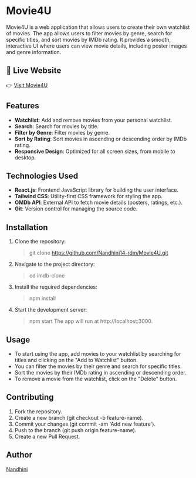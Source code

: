 # Movie4U

Movie4U is a web application that allows users to create their own watchlist of movies. The app allows users to filter movies by genre, search for specific titles, and sort movies by IMDb rating. It provides a smooth, interactive UI where users can view movie details, including poster images and genre information.

## 🚀 Live Website

👉 [Visit Movie4U](https://satorugojo-nandhini.netlify.app/)  

## Features
- **Watchlist**: Add and remove movies from your personal watchlist.
- **Search**: Search for movies by title.
- **Filter by Genre**: Filter movies by genre.
- **Sort by Rating**: Sort movies in ascending or descending order by IMDb rating.
- **Responsive Design**: Optimized for all screen sizes, from mobile to desktop.

## Technologies Used
- **React.js**: Frontend JavaScript library for building the user interface.
- **Tailwind CSS**: Utility-first CSS framework for styling the app.
- **OMDb API**: External API to fetch movie details (posters, ratings, etc.).
- **Git**: Version control for managing the source code.

## Installation

1. Clone the repository:
      > git clone https://github.com/Nandhini14-rdm/Movie4U.git

2. Navigate to the project directory:
      > cd imdb-clone

3. Install the required dependencies:
      > npm install
      
4. Start the development server:
      > npm start
The app will run at http://localhost:3000.

## Usage

* To start using the app, add movies to your watchlist by searching for titles and clicking on the "Add to Watchlist" button.
* You can filter the movies by their genre and search for specific titles.
* Sort the movies by their IMDb rating in ascending or descending order.
* To remove a movie from the watchlist, click on the "Delete" button.

## Contributing

1. Fork the repository.
2. Create a new branch (git checkout -b feature-name).
3. Commit your changes (git commit -am 'Add new feature').
4. Push to the branch (git push origin feature-name).
5. Create a new Pull Request.

## Author 

[Nandhini](https://github.com/Nandhini14-rdm)

